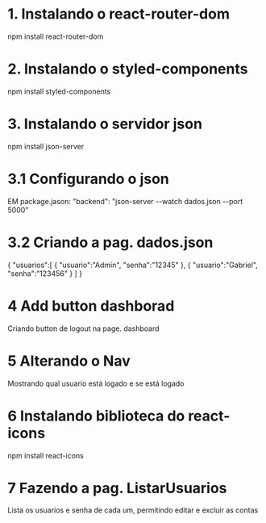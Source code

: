 # 1. Instalando o react-router-dom
npm install react-router-dom

# 2. Instalando o styled-components
npm install styled-components

# 3. Instalando o servidor json
npm install json-server

# 3.1 Configurando o json
EM package.jason: "backend": "json-server --watch dados.json --port 5000"

# 3.2 Criando a pag. dados.json
{
    "usuarios":[
        {
            "usuario":"Admin",
            "senha":"12345"
        },
        {
            "usuario":"Gabriel",
            "senha":"123456"
        }
    ]
}

# 4 Add button dashborad
Criando button de logout na page. dashboard

# 5 Alterando o Nav
Mostrando qual usuario está logado e se está logado

# 6 Instalando biblioteca do react-icons
npm install react-icons

# 7 Fazendo a pag. ListarUsuarios
Lista os usuarios e senha de cada um, permitindo editar e excluir as contas